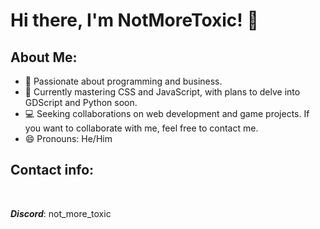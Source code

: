 <h1>Hi there, I'm NotMoreToxic! 👋</h1>
<h2>About Me:</h2>
<div>
<ul>
<li> 💼 Passionate about programming and business.<br></li>
<li> 🌱 Currently mastering CSS and JavaScript, with plans to delve into GDScript and Python soon.</li>
<li> 💻 Seeking collaborations on web development and game projects. If you want to collaborate with me, feel free to contact me.</li> 
<li> 😄 Pronouns: He/Him</li>
</ul>
</div>
<div>
<h2>Contact info:</h2><br>
<p><b><i>Discord</i></b>: not_more_toxic</p> 
</div>
